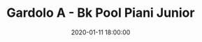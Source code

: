 ---
title: Gardolo A - Bk Pool Piani Junior
date: 2020-01-11 18:00:00
squadra-a: Bk Pool Piani Junior
punteggio-a: 
squadra-b: Bc Gardolo A
punteggio-b: 
partite/squadra: under-18-19-20
luogo: Centro Sportivo Trento Nord
categoria: under 18
---